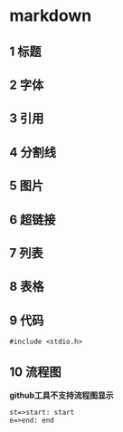 # markdown 

## 1 标题
## 2 字体
## 3 引用
## 4 分割线
## 5 图片
## 6 超链接
## 7 列表
## 8 表格
## 9 代码
`#include <stdio.h>`
## 10 流程图
**github工具不支持流程图显示**
```flow
st=>start: start
e=>end: end
```